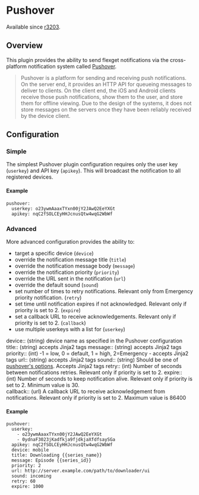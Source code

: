 # Pushover

Available since [r3203](http://flexget.com/changeset/3203).

## Overview

This plugin provides the ability to send flexget notifications via the cross-platform notification system called [Pushover](http://pushover.net/).

> Pushover is a platform for sending and receiving push notifications.  On the server end, it provides an HTTP API for queueing messages to deliver to clients. On the client end, the iOS and Android clients receive those push notifications, show them to the user, and store them for offline viewing.  Due to the design of the systems, it does not store messages on the servers once they have been reliably received by the device client.

## Configuration

### Simple

The simplest Pushover plugin configuration requires only the user key (`userkey`) and API key (`apikey`).  This will broadcast the notification to all registered devices.
#### Example

```
pushover:
  userkey: o23ywmAaaxTYxn00jY2JAwQ2EeYXGt
  apikey: nqC2fSOLCEyHHJcnusQtw4wqG2WbWf
```

### Advanced

More advanced configuration provides the ability to:
* target a specific device (`device`)
* override the notification message title (`title`)
* override the notification message body (`message`)
* override the notification priority (`priority`)
* override the URL sent in the notification (`url`)
* override the default sound (`sound`)
* set number of times to retry notifications. Relevant only from Emergency priority notification. (`retry`)
* set time until notification expires if not acknowledged. Relevant only if priority is set to 2.  (`expire`)
* set a callback URL to receive acknowledgements. Relevant only if priority is set to 2. (`callback`)
* use multiple userkeys with a list for (`userkey`)

 device::
  (string) device name as specified in the Pushover configuration
 title::
  (string) accepts Jinja2 tags
 message::
  (string) accepts Jinja2 tags
 priority::
  (int) -1 = low, 0 = default, 1 = high, 2=Emergency - accepts Jinja2 tags
 url::
  (string) accepts Jinja2 tags
 sound::
   (string) Should be one of [pushover's options](https://pushover.net/api#sounds). Accepts Jinja2 tags 
 retry::
   (int) Number of seconds between notifications retries. Relevant only if priority is set to 2. 
 expire::
   (int) Number of seconds to keep notification alive. Relevant only if priority is set to 2. Minimum value is 30.  
 callback::
   (url) A callback URL to receive acknowledgement from notifications. Relevant only if priority is set to 2. Maximum value is 86400

#### Example

```
pushover:
  userkey: 
    - o23ywmAaaxTYxn00jY2JAwQ2EeYXGt    
    - 0ydnaF3023jKadfkja9fjdkjaXfdfsaySGa
  apikey: nqC2fSOLCEyHHJcnusQtw4wqG2WbWf
  device: mobile
  title: Downloading {{series_name}}
  message: Episode {{series_id}}
  priority: 2
  url: http://server.example.com/path/to/downloader/ui
  sound: incoming
  retry: 60
  expire: 1000
```